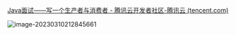 [Java面试——写一个生产者与消费者 - 腾讯云开发者社区-腾讯云 (tencent.com)](https://cloud.tencent.com/developer/article/1824304)

![image-20230310212845661](https://figurebed-ladidol.oss-cn-chengdu.aliyuncs.com/img/202303102128965.png)







